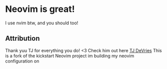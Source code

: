 # Neovim is great!

I use nvim btw, and you should too!

## Attribution

Thank yuu TJ for everything you do! <3
Check him out here [TJ DeVries](https://www.youtube.com/@teej_dv)
This is a fork of the kickstart Neovim project im building my neovim configuration on
